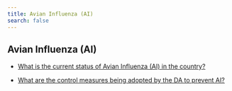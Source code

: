 ```yaml
---
title: Avian Influenza (AI)
search: false
---
```


## Avian Influenza (AI)


 - [What is the current status of Avian Influenza (AI) in the country?](/fy-2022-plan-and-budget/avian-influenza-(ai)/what-is-the-current-status-of-avian-influenza-(ai)-in-the-country)
    
 - [What are the control measures being adopted by the DA to prevent AI?](/fy-2022-plan-and-budget/avian-influenza-(ai)/what-are-the-control-measures-being-adopted-by-the-da-to-prevent-ai)
    
